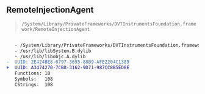 ## RemoteInjectionAgent

> `/System/Library/PrivateFrameworks/DVTInstrumentsFoundation.framework/RemoteInjectionAgent`

```diff

   - /System/Library/PrivateFrameworks/DVTInstrumentsFoundation.framework/libRemoteInjectionPayload.dylib
   - /usr/lib/libSystem.B.dylib
   - /usr/lib/libobjc.A.dylib
-  UUID: 2E424BE8-6797-3695-88B9-AFE2204C1389
+  UUID: A3474270-7CB8-3162-9D71-987CC8B5ED8E
   Functions: 18
   Symbols:   108
   CStrings:  108

```
